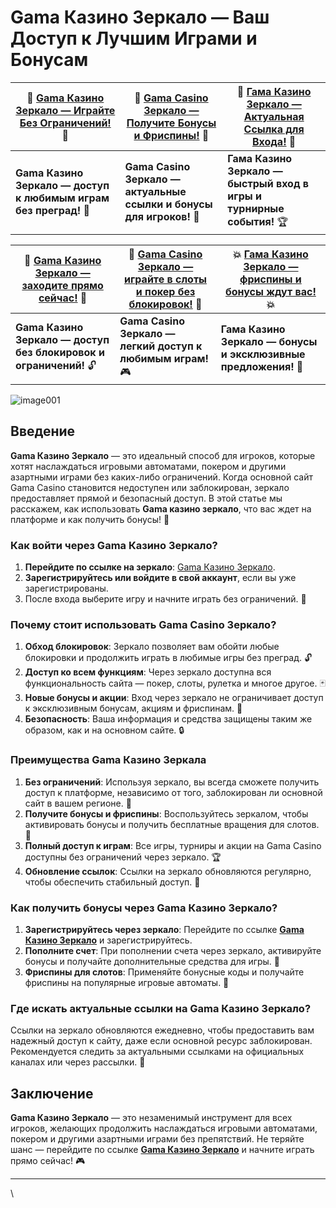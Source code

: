 # Gama Казино Зеркало — Ваш Доступ к Лучшим Играми и Бонусам

| 🔑 [Gama Казино Зеркало — Играйте Без Ограничений!](https://brandplay.link/zrZpLFTP) 🔑 | 🎉 [Gama Casino Зеркало — Получите Бонусы и Фриспины!](https://brandplay.link/zrZpLFTP) 🎉 | 🏅 [Гама Казино Зеркало — Актуальная Ссылка для Входа!](https://brandplay.link/zrZpLFTP) 🏅 |
|-----------------------------------------------------------|-----------------------------------------------------------|-----------------------------------------------------------|
| **Gama Казино Зеркало — доступ к любимым играм без преград!** 🎰 | **Gama Casino Зеркало — актуальные ссылки и бонусы для игроков!** 🎁 | **Гама Казино Зеркало — быстрый вход в игры и турнирные события!** 🏆 |

| 🎯 [Gama Казино Зеркало — заходите прямо сейчас!](https://brandplay.link/zrZpLFTP) 🎯 | 🎰 [Gama Casino Зеркало — играйте в слоты и покер без блокировок!](https://brandplay.link/zrZpLFTP) 🎰 | 💥 [Гама Казино Зеркало — фриспины и бонусы ждут вас!](https://brandplay.link/zrZpLFTP) 💥 |
|-----------------------------------------------------------|-----------------------------------------------------------|-----------------------------------------------------------|
| **Gama Казино Зеркало — доступ без блокировок и ограничений!** 🔓 | **Gama Casino Зеркало — легкий доступ к любимым играм!** 🎮 | **Гама Казино Зеркало — бонусы и эксклюзивные предложения!** 🎁 |

![image001](https://github.com/user-attachments/assets/bb5cb4f8-a5b0-4074-9f8c-f3a1107b0688)

## Введение

**Gama Казино Зеркало** — это идеальный способ для игроков, которые хотят наслаждаться игровыми автоматами, покером и другими азартными играми без каких-либо ограничений. Когда основной сайт Gama Casino становится недоступен или заблокирован, зеркало предоставляет прямой и безопасный доступ. В этой статье мы расскажем, как использовать **Gama казино зеркало**, что вас ждет на платформе и как получить бонусы! 💸

### Как войти через Gama Казино Зеркало?

1. **Перейдите по ссылке на зеркало**: [Gama Казино Зеркало](https://brandplay.link/zrZpLFTP).
2. **Зарегистрируйтесь или войдите в свой аккаунт**, если вы уже зарегистрированы.
3. После входа выберите игру и начните играть без ограничений. 🎰

### Почему стоит использовать Gama Casino Зеркало?

1. **Обход блокировок**: Зеркало позволяет вам обойти любые блокировки и продолжить играть в любимые игры без преград. 🔓
2. **Доступ ко всем функциям**: Через зеркало доступна вся функциональность сайта — покер, слоты, рулетка и многое другое. 🃏
3. **Новые бонусы и акции**: Вход через зеркало не ограничивает доступ к эксклюзивным бонусам, акциям и фриспинам. 🎁
4. **Безопасность**: Ваша информация и средства защищены таким же образом, как и на основном сайте. 🔒

### Преимущества Gama Казино Зеркала

1. **Без ограничений**: Используя зеркало, вы всегда сможете получить доступ к платформе, независимо от того, заблокирован ли основной сайт в вашем регионе. 🚀
2. **Получите бонусы и фриспины**: Воспользуйтесь зеркалом, чтобы активировать бонусы и получить бесплатные вращения для слотов. 🎰
3. **Полный доступ к играм**: Все игры, турниры и акции на Gama Casino доступны без ограничений через зеркало. 🏆
4. **Обновление ссылок**: Ссылки на зеркало обновляются регулярно, чтобы обеспечить стабильный доступ. 📅

### Как получить бонусы через Gama Казино Зеркало?

1. **Зарегистрируйтесь через зеркало**: Перейдите по ссылке **[Gama Казино Зеркало](https://brandplay.link/zrZpLFTP)** и зарегистрируйтесь.
2. **Пополните счет**: При пополнении счета через зеркало, активируйте бонусы и получайте дополнительные средства для игры. 💸
3. **Фриспины для слотов**: Применяйте бонусные коды и получайте фриспины на популярные игровые автоматы. 🎰

### Где искать актуальные ссылки на Gama Казино Зеркало?

Ссылки на зеркало обновляются ежедневно, чтобы предоставить вам надежный доступ к сайту, даже если основной ресурс заблокирован. Рекомендуется следить за актуальными ссылками на официальных каналах или через рассылки. 📧

## Заключение

**Gama Казино Зеркало** — это незаменимый инструмент для всех игроков, желающих продолжить наслаждаться игровыми автоматами, покером и другими азартными играми без препятствий. Не теряйте шанс — перейдите по ссылке **[Gama Казино Зеркало](https://brandplay.link/zrZpLFTP)** и начните играть прямо сейчас! 🎮

---

\
